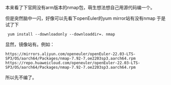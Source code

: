 本来看了下官网没有arm版本的nmap包，萌生想法想自己用源代码编一个。

但是突然脑中一闪，好像可以先看下openEuler的yum mirror站有没有nmap
于是试了下

```
 yum install --downloadonly --downloaddir=. nmap
```
显然，镜像站有。例如：
```
https://mirrors.aliyun.com/openeuler/openEuler-22.03-LTS-SP3/OS/aarch64/Packages/nmap-7.92-7.oe2203sp3.aarch64.rpm
https://repo.huaweicloud.com/openeuler/openEuler-22.03-LTS-SP3/OS/aarch64/Packages/nmap-7.92-7.oe2203sp3.aarch64.rpm
```
所以先不编了。
